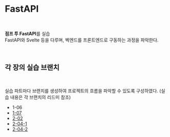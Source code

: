 # FastAPI

<br>

**점프 투 FastAPI**를 실습  
FastAPI와 Svelte 등을 다루며, 벡엔드를 프론트엔드로 구동하는 과정을 파악한다.

<br>

## 각 장의 실습 브랜치

<br>

실습 파트마다 브랜치를 생성하여 프로젝트의 흐름을 파악할 수 있도록 구성하였다. (실습 내용은 각 브랜치의 리드미 참조)

- 1-06
- [1-07](https://github.com/Seona056/FastAPI/tree/1-07)
- [2-02](https://github.com/Seona056/FastAPI/tree/2-02)
- [2-04-1](https://github.com/Seona056/FastAPI/tree/2-04-1)
- [2-04-2](https://github.com/Seona056/FastAPI/tree/2-04-2)